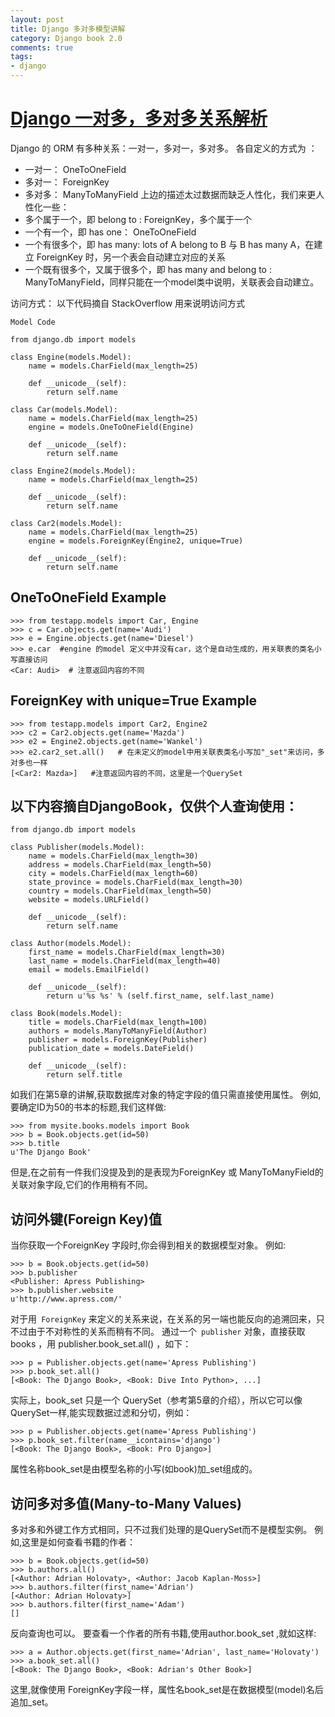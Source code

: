 ```yaml
---
layout: post
title: Django 多对多模型讲解
category: Django book 2.0
comments: true
tags:
- django
---
```


# [Django 一对多，多对多关系解析](http://blog.163.com/soyking@126/blog/static/162125251201310211148544/)

Django 的 ORM 有多种关系：一对一，多对一，多对多。
各自定义的方式为 ：
- 一对一： OneToOneField
- 多对一： ForeignKey
- 多对多： ManyToManyField
上边的描述太过数据而缺乏人性化，我们来更人性化一些：
- 多个属于一个，即 belong to :  ForeignKey，多个属于一个
- 一个有一个，即 has one： OneToOneField
- 一个有很多个，即 has many:  lots of A belong to B 与 B has many A，在建立 ForeignKey 时，另一个表会自动建立对应的关系
- 一个既有很多个，又属于很多个，即 has many and belong to : ManyToManyField，同样只能在一个model类中说明，关联表会自动建立。

访问方式： 
以下代码摘自 StackOverflow 用来说明访问方式

```
Model Code

from django.db import models

class Engine(models.Model):
    name = models.CharField(max_length=25)

    def __unicode__(self):
        return self.name

class Car(models.Model):
    name = models.CharField(max_length=25)
    engine = models.OneToOneField(Engine)

    def __unicode__(self):
        return self.name

class Engine2(models.Model):
    name = models.CharField(max_length=25)

    def __unicode__(self):
        return self.name

class Car2(models.Model):
    name = models.CharField(max_length=25)
    engine = models.ForeignKey(Engine2, unique=True)

    def __unicode__(self):
        return self.name
```

## OneToOneField Example

```
>>> from testapp.models import Car, Engine
>>> c = Car.objects.get(name='Audi')
>>> e = Engine.objects.get(name='Diesel')
>>> e.car  #engine 的model 定义中并没有car，这个是自动生成的，用关联表的类名小写直接访问
<Car: Audi>  # 注意返回内容的不同
```

## ForeignKey with unique=True Example

```
>>> from testapp.models import Car2, Engine2
>>> c2 = Car2.objects.get(name='Mazda')
>>> e2 = Engine2.objects.get(name='Wankel')
>>> e2.car2_set.all()   # 在未定义的model中用关联表类名小写加"_set"来访问，多对多也一样
[<Car2: Mazda>]   #注意返回内容的不同，这里是一个QuerySet
```


## 以下内容摘自**DjangoBook**，仅供个人查询使用：

```
from django.db import models

class Publisher(models.Model):
    name = models.CharField(max_length=30)
    address = models.CharField(max_length=50)
    city = models.CharField(max_length=60)
    state_province = models.CharField(max_length=30)
    country = models.CharField(max_length=50)
    website = models.URLField()

    def __unicode__(self):
        return self.name

class Author(models.Model):
    first_name = models.CharField(max_length=30)
    last_name = models.CharField(max_length=40)
    email = models.EmailField()

    def __unicode__(self):
        return u'%s %s' % (self.first_name, self.last_name)

class Book(models.Model):
    title = models.CharField(max_length=100)
    authors = models.ManyToManyField(Author)
    publisher = models.ForeignKey(Publisher)
    publication_date = models.DateField()

    def __unicode__(self):
        return self.title
```

如我们在第5章的讲解,获取数据库对象的特定字段的值只需直接使用属性。 例如,要确定ID为50的书本的标题,我们这样做:

```
>>> from mysite.books.models import Book
>>> b = Book.objects.get(id=50)
>>> b.title
u'The Django Book'
```

但是,在之前有一件我们没提及到的是表现为ForeignKey 或 ManyToManyField的关联对象字段,它们的作用稍有不同。

## 访问外键(Foreign Key)值

当你获取一个ForeignKey 字段时,你会得到相关的数据模型对象。 例如:

```
>>> b = Book.objects.get(id=50)
>>> b.publisher
<Publisher: Apress Publishing>
>>> b.publisher.website
u'http://www.apress.com/'
```

对于用`` ForeignKey`` 来定义的关系来说，在关系的另一端也能反向的追溯回来，只不过由于不对称性的关系而稍有不同。 通过一个`` publisher`` 对象，直接获取 books ，用 publisher.book_set.all() ，如下：

```
>>> p = Publisher.objects.get(name='Apress Publishing')
>>> p.book_set.all()
[<Book: The Django Book>, <Book: Dive Into Python>, ...]
```

实际上，book_set 只是一个 QuerySet（参考第5章的介绍），所以它可以像QuerySet一样,能实现数据过滤和分切，例如：

```
>>> p = Publisher.objects.get(name='Apress Publishing')
>>> p.book_set.filter(name__icontains='django')
[<Book: The Django Book>, <Book: Pro Django>]
```

属性名称book_set是由模型名称的小写(如book)加_set组成的。

## **访问多对多值(Many-to-Many Values)**

多对多和外键工作方式相同，只不过我们处理的是QuerySet而不是模型实例。 例如,这里是如何查看书籍的作者：

```
>>> b = Book.objects.get(id=50)
>>> b.authors.all()
[<Author: Adrian Holovaty>, <Author: Jacob Kaplan-Moss>]
>>> b.authors.filter(first_name='Adrian')
[<Author: Adrian Holovaty>]
>>> b.authors.filter(first_name='Adam')
[]
```

反向查询也可以。 要查看一个作者的所有书籍,使用author.book_set ,就如这样:

```
>>> a = Author.objects.get(first_name='Adrian', last_name='Holovaty')
>>> a.book_set.all()
[<Book: The Django Book>, <Book: Adrian's Other Book>]
```

这里,就像使用 ForeignKey字段一样，属性名book_set是在数据模型(model)名后追加_set。
